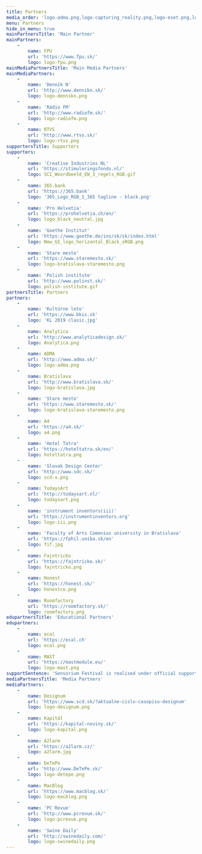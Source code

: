 ```yaml
---
title: Partners
media_order: 'logo-adma.png,logo-capturing_reality.png,logo-eset.png,logo-fpu.png,logo-kapital.png,logo-radiofm.jpg,logo-start_it_up.png,logo-start_it_up.svg,logo-studio_727.png,logo-swine_daily.png,logo-tyzden.png,logo-venaco_group.png,New_GI_logo_horizontal_Black_sRGB.png,todaysart.png,Logo_ARS-BW.png,hopin_logo_black_transparent_bcg.png,logo-bratislava-staremesto.png,logo-macblog.png,a4.png,logo-rtvs.png,logo-detepe.png,logo_greyww.jpg,a2larm.jpg,polish-institute.gif,botanical.jpg,SCI_Woordbeeld_EN_3_regels_RGB.gif,logo-iii.png,webexpo.png,logo-creativeapplications.png,logo-dennikn.png,logo-radiofm.png,logo-bratislava.jpg,a4logo.png,StroomLogobw.png,logo-designum.png,logo-swinedaily.png,logo-pcrevue.png,KL 2019 clasic.jpg,hoteltatra.png,fif.jpg,logo_black_neutral.jpg,conque.png,Logo FiF.JPG,365_Logo_RGB_1_365 tagline - black.png,ecal.png,Analytica.png,fajntricko.png,scd-x.png'
menu: Partners
hide_in_menu: true
mainPartnersTitle: 'Main Partner'
mainPartners:
    -
        name: FPU
        url: 'https://www.fpu.sk/'
        logo: logo-fpu.png
mainMediaPartnersTitle: 'Main Media Partners'
mainMediaPartners:
    -
        name: 'Denník N'
        url: 'http://www.dennikn.sk/'
        logo: logo-dennikn.png
    -
        name: 'Rádio FM'
        url: 'http://www.radiofm.sk/'
        logo: logo-radiofm.png
    -
        name: RTVS
        url: 'http://www.rtvs.sk/'
        logo: logo-rtvs.png
supportersTitle: Supporters
supporters:
    -
        name: 'Creative Industries NL'
        url: 'https://stimuleringsfonds.nl/'
        logo: SCI_Woordbeeld_EN_3_regels_RGB.gif
    -
        name: 365.bank
        url: 'https://365.bank'
        logo: '365_Logo_RGB_1_365 tagline - black.png'
    -
        name: 'Pro Helvetia'
        url: 'https://prohelvetia.ch/en/'
        logo: logo_black_neutral.jpg
    -
        name: 'Goethe Institut'
        url: 'https://www.goethe.de/ins/sk/sk/index.html'
        logo: New_GI_logo_horizontal_Black_sRGB.png
    -
        name: 'Stare mesto'
        url: 'https://www.staremesto.sk/'
        logo: logo-bratislava-staremesto.png
    -
        name: 'Polish institute'
        url: 'http://www.polinst.sk/'
        logo: polish-institute.gif
partnersTitle: Partners
partners:
    -
        name: 'Kultúrne leto'
        url: 'https://www.bkis.sk'
        logo: 'KL 2019 clasic.jpg'
    -
        name: Analytica
        url: 'http://www.analyticadesign.sk/'
        logo: Analytica.png
    -
        name: ADMA
        url: 'http://www.adma.sk/'
        logo: logo-adma.png
    -
        name: Bratislava
        url: 'http://www.bratislava.sk/'
        logo: logo-bratislava.jpg
    -
        name: 'Stare mesto'
        url: 'https://www.staremesto.sk/'
        logo: logo-bratislava-staremesto.png
    -
        name: A4
        url: 'https://a4.sk/'
        logo: a4.png
    -
        name: 'Hotel Tatra'
        url: 'https://hoteltatra.sk/en/'
        logo: hoteltatra.png
    -
        name: 'Slovak Design Center'
        url: 'http://www.sdc.sk/'
        logo: scd-x.png
    -
        name: TodaysArt
        url: 'http://todaysart.nl/'
        logo: todaysart.png
    -
        name: 'instrument inventors(iii)'
        url: 'https://instrumentinventors.org'
        logo: logo-iii.png
    -
        name: 'Faculty of Arts Comenius university in Bratislava'
        url: 'https://fphil.uniba.sk/en'
        logo: fif.jpg
    -
        name: Fajntricko
        url: 'https://fajntricko.sk/'
        logo: fajntricko.png
    -
        name: Honest
        url: 'https://honest.sk/'
        logo: honestco.png
    -
        name: Roomfactory
        url: 'https://roomfactory.sk/'
        logo: roomfactory.png
edupartnersTitle: 'Educational Partners'
edupartners:
    -
        name: ecal
        url: 'https://ecal.ch'
        logo: ecal.png
    -
        name: MAST
        url: 'https://mastmodule.eu/'
        logo: logo-mast.png
supportSentence: 'Sensorium Festival is realised under official support of the mayor of the Old-Town Bratislava and mayor of the City of Bratislava'
mediaPartnersTitle: 'Media Partners'
mediaPartners:
    -
        name: Designum
        url: 'https://www.scd.sk/?aktualne-cislo-casopisu-designum'
        logo: logo-designum.png
    -
        name: Kapitál
        url: 'https://kapital-noviny.sk/'
        logo: logo-kapital.png
    -
        name: A2larm
        url: 'https://a2larm.cz/'
        logo: a2larm.jpg
    -
        name: DeTePe
        url: 'http://www.DeTePe.sk/'
        logo: logo-detepe.png
    -
        name: MacBlog
        url: 'https://www.macblog.sk/'
        logo: logo-macblog.png
    -
        name: 'PC Revue'
        url: 'http://www.pcrevue.sk/'
        logo: logo-pcrevue.png
    -
        name: 'Swine Daily'
        url: 'http://swinedaily.com/'
        logo: logo-swinedaily.png
---
```


